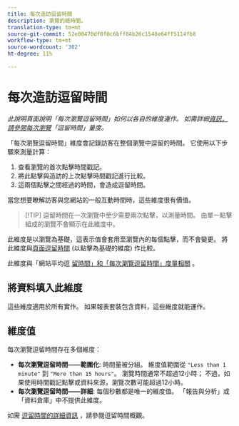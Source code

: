 ```yaml
---
title: 每次造訪逗留時間
description: 瀏覽的總時間。
translation-type: tm+mt
source-git-commit: 52e00470df0f0c6bff84b26c1548e64ff5114fb8
workflow-type: tm+mt
source-wordcount: '302'
ht-degree: 11%

---
```



# 每次造訪逗留時間

*此說明頁面說明「每次瀏覽逗留時間」如何以各自的維度運作。 如需詳細[資訊，請參閱每次瀏覽](../metrics/time-spent-per-visit.md)「逗留時間」量度。*

「每次瀏覽逗留時間」維度會記錄訪客在整個瀏覽中逗留的時間。 它使用以下步驟來測量計算：

1. 查看瀏覽的首次點擊時間戳記。
2. 將此點擊與造訪的上次點擊時間戳記進行比較。
3. 這兩個點擊之間經過的時間，會造成逗留時間。

當您想要瞭解訪客與您網站的一般互動時間時，這些維度很有價值。

>[!TIP] 逗留時間在一次瀏覽中至少需要兩次點擊，以測量時間。 由單一點擊組成的瀏覽不會顯示在此維度中。

此維度是以瀏覽為基礎，這表示值會套用至瀏覽內的每個點擊，而不會變更。 將此維度與[頁面逗留時間](time-spent-on-page.md) (以點擊為基礎的維度) 作比較。

此維度與「網站平均逗 [留時間」和「每次瀏覽](../metrics/average-time-on-site.md)[逗留時間」度量相關](../metrics/time-spent-per-visit.md) 。

## 將資料填入此維度

這些維度適用於所有實作。 如果報表套裝包含資料，這些維度就能運作。

## 維度值

每次瀏覽逗留時間存在多個維度：

* **每次瀏覽逗留時間——範圍化**: 時間量被分組。 維度值範圍從 `"Less than 1 minute"` 到 `"More than 15 hours"`。 瀏覽時間通常不超過12小時； 不過，如果使用時間戳記點擊或資料來源，瀏覽次數可能超過12小時。
* **每次瀏覽逗留時間——詳細**: 每個秒數都是唯一的維度值。 「報告與分析」或「資料倉庫」中不提供此維度。

如需 [逗留時間的詳細資訊](../metrics/time-spent.md) ，請參閱逗留時間概觀。
